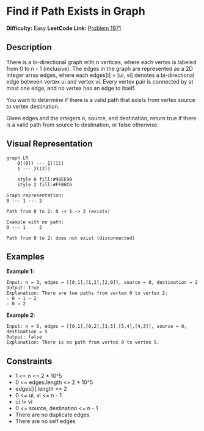 # Find if Path Exists in Graph

**Difficulty:** Easy
**LeetCode Link:** [Problem 1971](https://leetcode.com/problems/find-if-path-exists-in-graph/)

## Description
There is a bi-directional graph with n vertices, where each vertex is labeled from 0 to n - 1 (inclusive). The edges in the graph are represented as a 2D integer array edges, where each edges[i] = [ui, vi] denotes a bi-directional edge between vertex ui and vertex vi. Every vertex pair is connected by at most one edge, and no vertex has an edge to itself.

You want to determine if there is a valid path that exists from vertex source to vertex destination.

Given edges and the integers n, source, and destination, return true if there is a valid path from source to destination, or false otherwise.

## Visual Representation

```mermaid
graph LR
    0((0)) --- 1((1))
    1 --- 2((2))

    style 0 fill:#90EE90
    style 2 fill:#FFB6C6
```

```
Graph representation:
0 --- 1 --- 2

Path from 0 to 2: 0 -> 1 -> 2 (exists)
```

```
Example with no path:
0 --- 1     2

Path from 0 to 2: does not exist (disconnected)
```

## Examples

**Example 1:**
```
Input: n = 3, edges = [[0,1],[1,2],[2,0]], source = 0, destination = 2
Output: true
Explanation: There are two paths from vertex 0 to vertex 2:
- 0 → 1 → 2
- 0 → 2
```

**Example 2:**
```
Input: n = 6, edges = [[0,1],[0,2],[3,5],[5,4],[4,3]], source = 0, destination = 5
Output: false
Explanation: There is no path from vertex 0 to vertex 5.
```

## Constraints
- 1 <= n <= 2 * 10^5
- 0 <= edges.length <= 2 * 10^5
- edges[i].length == 2
- 0 <= ui, vi <= n - 1
- ui != vi
- 0 <= source, destination <= n - 1
- There are no duplicate edges
- There are no self edges
